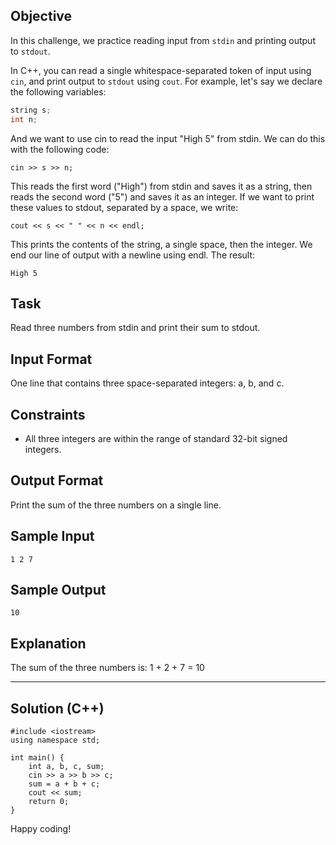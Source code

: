 ## Objective

In this challenge, we practice reading input from `stdin` and printing output to `stdout`.

In C++, you can read a single whitespace-separated token of input using `cin`, and print output to `stdout` using `cout`. For example, let's say we declare the following variables:

```cpp
string s;
int n;
```

And we want to use cin to read the input "High 5" from stdin. We can do this with the following code:

``` cin >> s >> n; ```

This reads the first word ("High") from stdin and saves it as a string, then reads the second word ("5") and saves it as an integer. If we want to print these values to stdout, separated by a space, we write:

```cout << s << " " << n << endl;```

This prints the contents of the string, a single space, then the integer. We end our line of output with a newline using endl. The result:
 
```High 5```

## Task

Read three numbers from stdin and print their sum to stdout.

## Input Format

One line that contains three space-separated integers: a, b, and c.

## Constraints

- All three integers are within the range of standard 32-bit signed integers.

## Output Format

Print the sum of the three numbers on a single line.


## Sample Input

``` 1 2 7 ```

##  Sample Output

``` 10 ```

## Explanation

The sum of the three numbers is:
1 + 2 + 7 = 10


<hr>

## Solution (C++)

```
#include <iostream>
using namespace std;

int main() {
    int a, b, c, sum;
    cin >> a >> b >> c;
    sum = a + b + c;
    cout << sum;
    return 0;
}
```
Happy coding! 